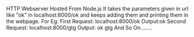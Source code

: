 HTTP Webserver Hosted From Node.js
It takes the parameters given in url like "ok" in localhost:8000/ok and keeps adding them and printing them in the webpage.
For Eg: First Request: localhost:8000/ok
Output:ok
Second Request: localhost:8000/gtg
Output: ok gtg
And So On........
